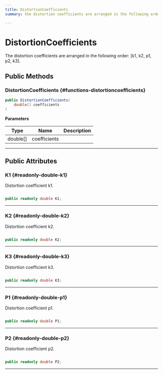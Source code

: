```yaml
---
title: DistortionCoefficients
summary: the distortion coefficients are arranged in the following order k1, k2, p1, p2, k3. 

---
```


# DistortionCoefficients




The distortion coefficients are arranged in the following order: [k1, k2, p1, p2, k3].   





## Public Methods

###  DistortionCoefficients {#functions-distortioncoefficients}

```csharp
public DistortionCoefficients(
    double[] coefficients
)
```


**Parameters**

| Type | Name  | Description  | 
|--|--|--|
| double[] |coefficients||






-----------

## Public Attributes

### K1 {#readonly-double-k1}

Distortion coefficient k1. 

```csharp

public readonly double K1;

```






-----------

### K2 {#readonly-double-k2}

Distortion coefficient k2. 

```csharp

public readonly double K2;

```






-----------

### K3 {#readonly-double-k3}

Distortion coefficient k3. 

```csharp

public readonly double K3;

```






-----------

### P1 {#readonly-double-p1}

Distortion coefficient p1. 

```csharp

public readonly double P1;

```






-----------

### P2 {#readonly-double-p2}

Distortion coefficient p2. 

```csharp

public readonly double P2;

```






-----------

